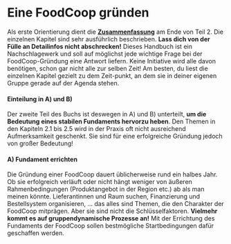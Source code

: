 # Eine FoodCoop gründen

Als erste Orientierung dient die **[Zusammenfassung](./2_16.md)** am
Ende von Teil 2. Die einzelnen Kapitel sind sehr ausführlich
beschrieben. **Lass dich von der Fülle an Detailinfos nicht
abschrecken!** Dieses Handbuch ist ein Nachschlagewerk
und soll auf möglichst jede wichtige Frage bei der
FoodCoop-Gründung eine Antwort liefern. Keine Initiative
wird alle davon benötigen, schon gar nicht alle zur selben
Zeit! Am besten, du liest die einzelnen Kapitel gezielt zu
dem Zeit-punkt, an dem sie in deiner eigenen Gruppe
gerade auf der Agenda stehen.

#### Einteilung in A) und B)

Der zweite Teil des Buchs ist deswegen in A) und B) unterteilt,
**um die Bedeutung eines stabilen Fundaments hervorzu heben**.
Den Themen in den Kapiteln 2.1 bis 2.5 wird
in der Praxis oft nicht ausreichend Aufmerksamkeit
geschenkt. Sie sind für eine erfolgreiche Gründung jedoch
von großer Bedeutung!

#### A) Fundament errichten

Die Gründung einer FoodCoop dauert üblicherweise rund
ein halbes Jahr. Ob sie erfolgreich verläuft oder nicht hängt
weniger von äußeren Rahmenbedingungen (Produktangebot
in der Region etc.) ab als man meinen könnte.
Lieferantinnen und Raum suchen, Finanzierung und
Bestellsystem organisieren, ... das alles sind Themen,
die den Charakter der FoodCoop mitprägen. Aber sie
sind nicht die Schlüsselfaktoren. **Vielmehr kommt es auf
gruppendynamische Prozesse an!** Mit der Errichtung
des Fundaments der FoodCoop sollen bestmögliche
Startbedingungen dafür geschaffen werden.
